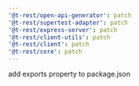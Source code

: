 ```yaml
---
'@t-rest/open-api-generator': patch
'@t-rest/supertest-adapter': patch
'@t-rest/express-server': patch
'@t-rest/client-utils': patch
'@t-rest/client': patch
'@t-rest/core': patch
---
```


add exports property to package.json

